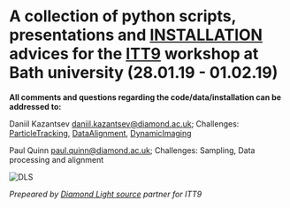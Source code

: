 # A collection of python scripts, presentations and [INSTALLATION](https://github.com/dkazanc/ITT_BATH_DLS/blob/master/INSTALLATION.md) advices for the [ITT9](http://people.bath.ac.uk/zt354/ITT9.html) workshop at Bath university (28.01.19 - 01.02.19)

**All comments and questions regarding the code/data/installation can be addressed to:**

Daniil Kazantsev <daniil.kazantsev@diamond.ac.uk>; Challenges: [ParticleTracking](https://github.com/dkazanc/ITT_BATH_DLS/tree/master/DataP_I_AdditiveManufact_tracking), [DataAlignment](https://github.com/dkazanc/ITT_BATH_DLS/tree/master/DataP_II_I23_alignment), [DynamicImaging](https://github.com/dkazanc/ITT_BATH_DLS/tree/master/DynamicImaging)

Paul Quinn <paul.quinn@diamond.ac.uk>; Challenges: Sampling, Data processing and alignment

![DLS](https://www.diamond.ac.uk/Home/About/base/0/text_files/file0/document/AerialLinkedIn_RT.jpg)

*Prepeared by [Diamond Light source](http://diamond.ac.uk) partner for ITT9*
